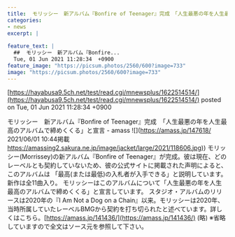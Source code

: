 ```yaml
---
title:  モリッシー　新アルバム『Bonfire of Teenager』完成　「人生最悪の年を人生最高のアルバムで締めくくる」と宣言  
categories:
- news
excerpt: |
  
feature_text: |
  ##  モリッシー　新アルバム『Bonfire...
  Tue, 01 Jun 2021 11:28:34  +0900
feature_image: "https://picsum.photos/2560/600?image=733"
image: "https://picsum.photos/2560/600?image=733"
---
```


[https://hayabusa9.5ch.net/test/read.cgi/mnewsplus/1622514514/](https://hayabusa9.5ch.net/test/read.cgi/mnewsplus/1622514514/)
posted on Tue, 01 Jun 2021 11:28:34  +0900

<!--more-->

モリッシー　新アルバム『Bonfire of Teenager』完成　「人生最悪の年を人生最高のアルバムで締めくくる」と宣言 - amass ![](https://amass.jp/147618/ 2021/06/01 10:44掲載 [https://amassing2.sakura.ne.jp/image/jacket/large/2021/118606.jpg)](https://amassing2.sakura.ne.jp/image/jacket/large/2021/118606.jpg)) モリッシー(Morrissey)の新アルバム『Bonfire of Teenager』が完成。彼は現在、どのレーベルとも契約していないため、彼の公式サイトに掲載された声明によると、このアルバムは 「最高(または最低)の入札者が入手できる」と説明しています。新作は全11曲入り。 モリッシーはこのアルバムについて「人生最悪の年を人生最高のアルバムで締めくくる」と宣言しています。 スタジオ・アルバムのリリースは2020年の『I Am Not a Dog on a Chain』以来。モリッシーは2020年、当時所属していたレーベルBMGから契約を打ち切られたと述べています。詳しくはこちら。[https://amass.jp/141436/](https://amass.jp/141436/) (略) ※省略していますので全文はソース元を参照して下さい。
